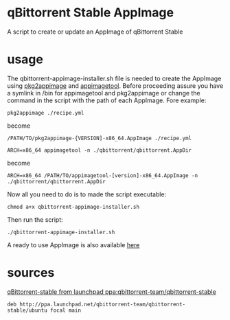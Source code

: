 # qBittorrent Stable AppImage
A script to create or update an AppImage of qBittorrent Stable

# usage
The qbittorrent-appimage-installer.sh file is needed to create the AppImage using [pkg2appimage](https://github.com/AppImage/pkg2appimage) and [appimagetool](https://github.com/AppImage/AppImageKit). Before proceeding assure you have a symlink in /bin for appimagetool and pkg2appimage or change the command in the script with the path of each AppImage. Fore example:

`pkg2appimage ./recipe.yml`

become

`/PATH/TO/pkg2appimage-{VERSION]-x86_64.AppImage ./recipe.yml`

`ARCH=x86_64 appimagetool -n ./qbittorrent/qbittorrent.AppDir`

become

`ARCH=x86_64 /PATH/TO/appimagetool-[version]-x86_64.AppImage -n ./qbittorrent/qbittorrent.AppDir`

Now all you need to do is to made the script executable:

`chmod a+x qbittorrent-appimage-installer.sh`

Then run the script:

`./qbittorrent-appimage-installer.sh`

A ready to use AppImage is also available [here](https://github.com/ivan-hc/qbittorrent-latest-appimage/releases)

# sources
[qBittorrent-stable from launchpad ppa:qbittorrent-team/qbittorrent-stable](https://launchpad.net/~qbittorrent-team/+archive/ubuntu/qbittorrent-stable)

`deb http://ppa.launchpad.net/qbittorrent-team/qbittorrent-stable/ubuntu focal main`
